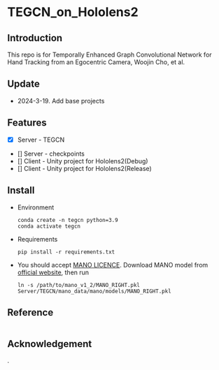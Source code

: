 # TEGCN_on_Hololens2


## Introduction
This repo is for Temporally Enhanced Graph Convolutional Network for Hand Tracking from an Egocentric Camera, Woojin Cho, et al.

## Update
+ 2024-3-19. Add base projects

## Features
- [x] Server - TEGCN
- [] Server - checkpoints
- [] Client - Unity project for Hololens2(Debug)
- [] Client - Unity project for Hololens2(Release)


## Install
+ Environment
    ```
    conda create -n tegcn python=3.9
    conda activate tegcn
    ```

+ Requirements
    ```
    pip install -r requirements.txt
    ```
	
+ You should accept [MANO LICENCE](https://mano.is.tue.mpg.de/license.html). Download MANO model from [official website](https://mano.is.tue.mpg.de/), then run
  ```
  ln -s /path/to/mano_v1_2/MANO_RIGHT.pkl Server/TEGCN/mano_data/mano/models/MANO_RIGHT.pkl
  ```

## Reference
```tex

```

## Acknowledgement
.
